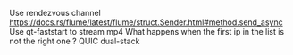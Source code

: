 Use rendezvous channel https://docs.rs/flume/latest/flume/struct.Sender.html#method.send_async
Use qt-faststart to stream mp4
What happens when the first ip in the list is not the right one ?
QUIC dual-stack